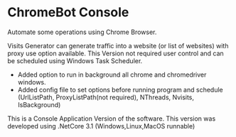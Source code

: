 # ChromeBot Console
Automate some operations using Chrome Browser.

Visits Generator can generate traffic into a website (or list of websites) with proxy use option available.
This Version not required user control and can be scheduled using Windows Task Scheduler.
- Added option to run in background all chrome and chromedriver windows.
- Added config file to set options before running program and schedule (UrlListPath, ProxyListPath(not required), NThreads, Nvisits, IsBackground)

This is a Console Application Version of the software.
This version was developed using .NetCore 3.1 (Windows,Linux,MacOS runnable)
